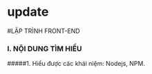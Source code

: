 # update
#LẬP TRÌNH  FRONT-END

### I. NỘI DUNG TÌM HIỂU

#####1. Hiểu được các khái niệm: Nodejs, NPM.
